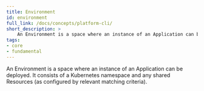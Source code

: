 ```yaml
---
title: Environment
id: environment
full_link: /docs/concepts/platform-cli/
short_description: >
    An Environment is a space where an instance of an Application can be deployed. It consists of a Kubernetes namespace and any shared Resources (as configured by relevant matching criteria).
tags:
- core
- fundamental
---
```


An Environment is a space where an instance of an Application can be deployed. It consists of a Kubernetes namespace and any shared Resources (as configured by relevant matching criteria).
